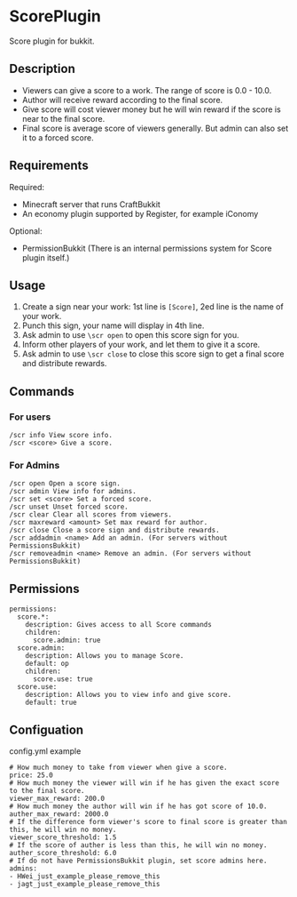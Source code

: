 ScorePlugin
===========

Score plugin for bukkit.


Description
-----------

* Viewers can give a score to a work. The range of score is 0.0 - 10.0.
* Author will receive reward according to the final score.
* Give score will cost viewer money but he will win reward if the score is near to the final score.
* Final score is average score of viewers generally. But admin can also set it to a forced score.


Requirements
------------
Required:

* Minecraft server that runs CraftBukkit
* An economy plugin supported by Register, for example iConomy

Optional:

* PermissionBukkit (There is an internal permissions system for Score plugin itself.)


Usage
-----

1. Create a sign near your work: 1st line is `[Score]`, 2ed line is the name of your work.
2. Punch this sign, your name will display in 4th line.
3. Ask admin to use `\scr open` to open this score sign for you.
4. Inform other players of your work, and let them to give it a score.
5. Ask admin to use `\scr close` to close this score sign to get a final score and distribute rewards.




Commands
--------

### For users

    /scr info View score info.
    /scr <score> Give a score.

### For Admins

    /scr open Open a score sign.
    /scr admin View info for admins.
    /scr set <score> Set a forced score.
    /scr unset Unset forced score.
    /scr clear Clear all scores from viewers.
    /scr maxreward <amount> Set max reward for author.
    /scr close Close a score sign and distribute rewards.
    /scr addadmin <name> Add an admin. (For servers without PermissionsBukkit)
    /scr removeadmin <name> Remove an admin. (For servers without PermissionsBukkit)


Permissions
-----------

    permissions:
      score.*:
        description: Gives access to all Score commands
        children:
          score.admin: true
      score.admin:
        description: Allows you to manage Score.
        default: op
        children:
          score.use: true
      score.use:
        description: Allows you to view info and give score.
        default: true
 
Configuation
-----------

config.yml example

    # How much money to take from viewer when give a score.
    price: 25.0
    # How much money the viewer will win if he has given the exact score to the final score.
    viewer_max_reward: 200.0
    # How much money the author will win if he has got score of 10.0.
    auther_max_reward: 2000.0
    # If the difference form viewer's score to final score is greater than this, he will win no money.
    viewer_score_threshold: 1.5
    # If the score of auther is less than this, he will win no money.
    auther_score_threshold: 6.0
    # If do not have PermissionsBukkit plugin, set score admins here.
    admins:
    - HWei_just_example_please_remove_this
    - jagt_just_example_please_remove_this

